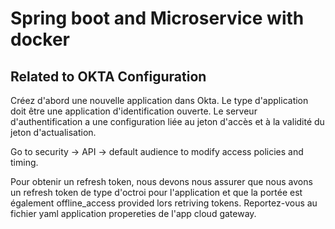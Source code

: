 # Spring boot and Microservice with docker 

## Related to OKTA Configuration
Créez d'abord une nouvelle application dans Okta. Le type d'application doit être une application d'identification ouverte.
Le serveur d'authentification a une configuration liée au jeton d'accès et à la validité du jeton d'actualisation.

Go to security -> API -> default audience to modify access policies and timing.

Pour obtenir un refresh token, nous devons nous assurer que nous avons un refresh token de type d'octroi pour l'application et que la portée est également offline_access provided lors retriving tokens. Reportez-vous au fichier yaml application propereties de l'app  cloud gateway.
